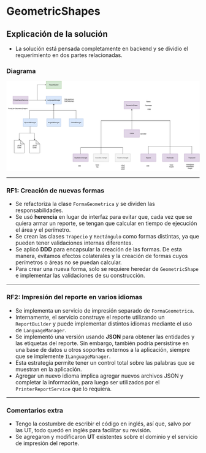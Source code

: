 # GeometricShapes

## Explicación de la solución

- La solución está pensada completamente en backend y se dividio el requerimiento en dos partes relacionadas.

### Diagrama
![Diagrama de la solución](Proyecto.drawio.png)

---

### RF1: Creación de nuevas formas
- Se refactoriza la clase `FormaGeometrica` y se dividen las responsabilidades.
- Se usó **herencia** en lugar de interfaz para evitar que, cada vez que se quiera armar un reporte, se tengan que calcular en tiempo de ejecución el área y el perímetro.
- Se crean las clases `Trapecio` y `Rectángulo` como formas distintas, ya que pueden tener validaciones internas diferentes.
- Se aplicó **DDD** para encapsular la creación de las formas. De esta manera, evitamos efectos colaterales y la creación de formas cuyos perímetros o áreas no se puedan calcular.
- Para crear una nueva forma, solo se requiere heredar de `GeometricShape` e implementar las validaciones de su construcción.

---

### RF2: Impresión del reporte en varios idiomas
- Se implementa un servicio de impresión separado de `FormaGeometrica`.
- Internamente, el servicio construye el reporte utilizando un `ReportBuilder` y puede implementar distintos idiomas mediante el uso de `LanguageManager`.
- Se implementó una versión usando **JSON** para obtener las entidades y las etiquetas del reporte. Sin embargo, también podría persistirse en una base de datos u otros soportes externos a la aplicación, siempre que se implemente `ILanguageManager`.
- Esta estrategia permite tener un control total sobre las palabras que se muestran en la aplicación.
- Agregar un nuevo idioma implica agregar nuevos archivos JSON y completar la información, para luego ser utilizados por el `PrinterReportService` que lo requiera.

---

### Comentarios extra
- Tengo la costumbre de escribir el código en inglés, así que, salvo por las UT, todo quedó en inglés para facilitar su revisión.
- Se agregaron y modificaron **UT** existentes sobre el dominio y el servicio de impresión del reporte.
